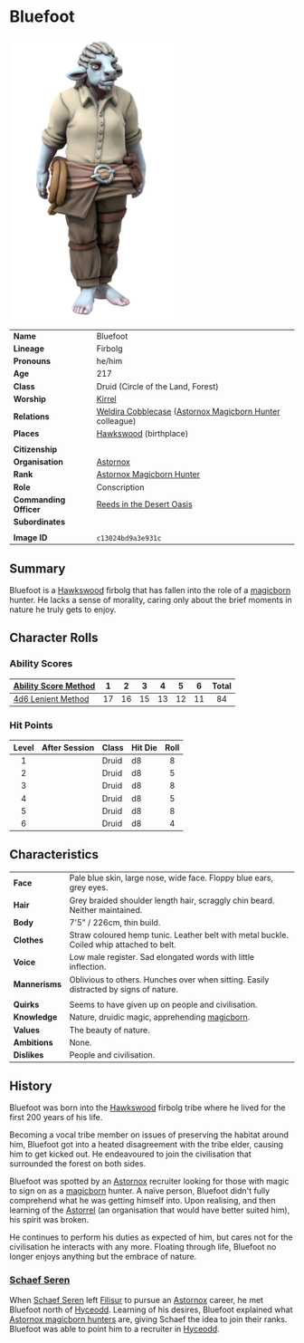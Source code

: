 # Bluefoot

<img src="https://raw.githubusercontent.com/jesskelsall/astarus-images/main/characters/portraits/c13024bd9a3e931c.png" height="500" />

|||
| --- | --- |
| **Name** | Bluefoot | character.3
| **Lineage** | Firbolg |
| **Pronouns** | he/him |
| **Age** | 217 |
| **Class** | Druid (Circle of the Land, Forest) |
| **Worship** | [Kirrel](../gods/deities/kirrel.md) |
| **Relations** | [Weldira Cobblecase](weldira-cobblecase.md) ([Astornox Magicborn Hunter](../organisations/astornox/ranks/astornox-magicborn-hunter.md) colleague) |
| **Places** | [Hawkswood](../places/forests/hawkswood.md) (birthplace) |
|||
| **Citizenship** | |
| **Organisation** | [Astornox](../organisations/astornox/astornox.md) |
| **Rank** | [Astornox Magicborn Hunter](../organisations/astornox/ranks/astornox-magicborn-hunter.md) |
| **Role** | Conscription |
| **Commanding Officer** | [Reeds in the Desert Oasis](reeds-in-the-desert-oasis.md) |
| **Subordinates** | |
|||
| **Image ID** | `c13024bd9a3e931c` |

## Summary

Bluefoot is a [Hawkswood](../places/forests/hawkswood.md) firbolg that has fallen into the role of a [magicborn](../civilisations/kingdom-of-astor/magicborn.md) hunter. He lacks a sense of morality, caring only about the brief moments in nature he truly gets to enjoy.

## Character Rolls

### Ability Scores

| [Ability Score Method](../mechanics/ability-score-method/ability-score-method.md) | 1 | 2 | 3 | 4 | 5 | 6 | Total |
| --- |:---:|:---:|:---:|:---:|:---:|:---:|:---:|
| [4d6 Lenient Method](../mechanics/ability-score-method/4d6-lenient-method.md) | 17 | 16 | 15 | 13 | 12 | 11 | 84 |

### Hit Points

| Level | After Session | Class | Hit Die | Roll |
|:---:|:---:| --- | --- |:---:|
| 1 || Druid | d8 | 8 |
| 2 || Druid | d8 | 5 |
| 3 || Druid | d8 | 8 |
| 4 || Druid | d8 | 5 |
| 5 || Druid | d8 | 8 |
| 6 || Druid | d8 | 4 |

## Characteristics

| | |
| --- | --- |
| **Face** | Pale blue skin, large nose, wide face. Floppy blue ears, grey eyes. | characteristics.2
| **Hair** | Grey braided shoulder length hair, scraggly chin beard. Neither maintained. |
| **Body** | 7'5" / 226cm, thin build. |
| **Clothes** | Straw coloured hemp tunic. Leather belt with metal buckle. Coiled whip attached to belt. |
| **Voice** | Low male register. Sad elongated words with little inflection. |
| **Mannerisms** | Oblivious to others. Hunches over when sitting. Easily distracted by signs of nature. |
| | |
| **Quirks** | Seems to have given up on people and civilisation. |
| **Knowledge** | Nature, druidic magic, apprehending [magicborn](../civilisations/kingdom-of-astor/magicborn.md). |
| **Values** | The beauty of nature. |
| **Ambitions** | None. |
| **Dislikes** | People and civilisation. |

## History

Bluefoot was born into the [Hawkswood](../places/forests/hawkswood.md) firbolg tribe where he lived for the first 200 years of his life.

Becoming a vocal tribe member on issues of preserving the habitat around him, Bluefoot got into a heated disagreement with the tribe elder, causing him to get kicked out. He endeavoured to join the civilisation that surrounded the forest on both sides.

Bluefoot was spotted by an [Astornox](../organisations/astornox/astornox.md) recruiter looking for those with magic to sign on as a [magicborn](../civilisations/kingdom-of-astor/magicborn.md) hunter. A naïve person, Bluefoot didn't fully comprehend what he was getting himself into. Upon realising, and then learning of the [Astorrel](../organisations/astorrel/astorrel.md) (an organisation that would have better suited him), his spirit was broken.

He continues to perform his duties as expected of him, but cares not for the civilisation he interacts with any more. Floating through life, Bluefoot no longer enjoys anything but the embrace of nature.

### [Schaef Seren](schaef-seren.md)

When [Schaef Seren](schaef-seren.md) left [Filisur](../places/villages/filisur.md) to pursue an [Astornox](../organisations/astornox/astornox.md) career, he met Bluefoot north of [Hyceodd](../places/towns/hyceodd.md). Learning of his desires, Bluefoot explained what [Astornox magicborn hunters](../organisations/astornox/ranks/astornox-magicborn-hunter.md) are, giving Schaef the idea to join their ranks. Bluefoot was able to point him to a recruiter in [Hyceodd](../places/towns/hyceodd.md).
